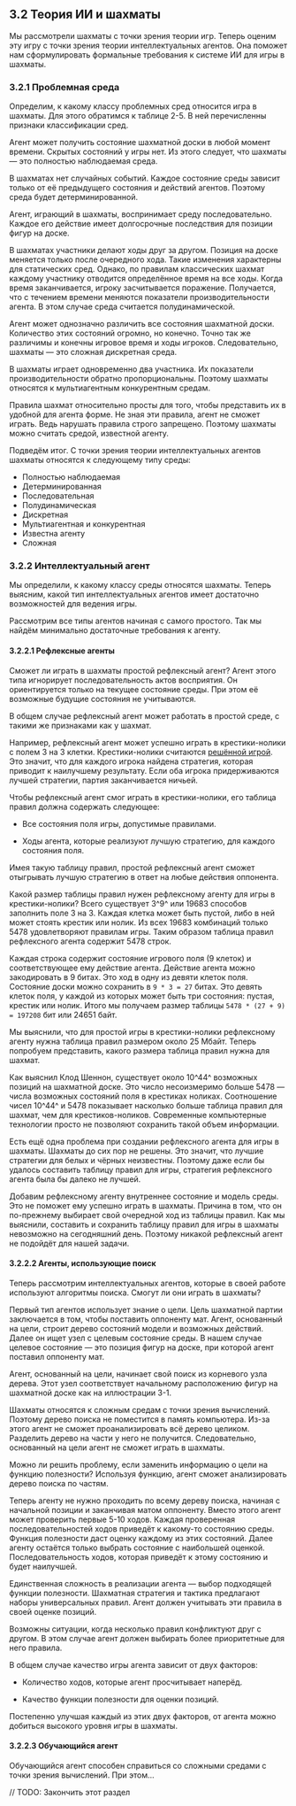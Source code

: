 ## 3.2 Теория ИИ и шахматы

Мы рассмотрели шахматы с точки зрения теории игр. Теперь оценим эту игру с точки зрения теории интеллектуальных агентов. Она поможет нам сформулировать формальные требования к системе ИИ для игры в шахматы.

### 3.2.1 Проблемная среда

Определим, к какому классу проблемных сред относится игра в шахматы. Для этого обратимся к таблице 2-5. В ней перечисленны признаки классификации сред.

Агент может получить состояние шахматной доски в любой момент времени. Скрытых состояний у игры нет. Из этого следует, что шахматы — это полностью наблюдаемая среда.

В шахматах нет случайных событий. Каждое состояние среды зависит только от её предыдущего состояния и действий агентов. Поэтому среда будет детерминированной.

Агент, играющий в шахматы, воспринимает среду последовательно. Каждое его действие имеет долгосрочные последствия для позиции фигур на доске.

В шахматах участники делают ходы друг за другом. Позиция на доске меняется только после очередного хода. Такие изменения характерны для статических сред. Однако, по правилам классических шахмат каждому участнику отводится определённое время на все ходы. Когда время заканчивается, игроку засчитывается поражение. Получается, что с течением времени меняются показатели производительности агента. В этом случае среда считается полудинамической.

Агент может однозначно различить все состояния шахматной доски. Количество этих состояний огромно, но конечно. Точно так же различимы и конечны игровое время и ходы игроков. Следовательно, шахматы — это сложная дискретная среда.

В шахматы играет одновременно два участника. Их показатели производительности обратно пропорциональны. Поэтому шахматы относятся к мультиагентным конкурентным средам.

Правила шахмат относительно просты для того, чтобы представить их в удобной для агента форме. Не зная эти правила, агент не сможет играть. Ведь нарушать правила строго запрещено. Поэтому шахматы можно считать средой, известной агенту.

Подведём итог. С точки зрения теории интеллектуальных агентов шахматы относятся к следующему типу среды:

* Полностью наблюдаемая
* Детерминированная
* Последовательная
* Полудинамическая
* Дискретная
* Мультиагентная и конкурентная
* Известна агенту
* Сложная

### 3.2.2 Интеллектуальный агент

Мы определили, к какому классу среды относятся шахматы. Теперь выясним, какой тип интеллектуальных агентов имеет достаточно возможностей для ведения игры.

Рассмотрим все типы агентов начиная с самого простого. Так мы найдём минимально достаточные требования к агенту.

#### 3.2.2.1 Рефлексные агенты

Сможет ли играть в шахматы простой рефлексный агент? Агент этого типа игнорирует последовательность актов восприятия. Он ориентируется только на текущее состояние среды. При этом её возможные будущие состояния не учитываются.

В общем случае рефлексный агент может работать в простой среде, с такими же признаками как у шахмат.

Например, рефлексный агент может успешно играть в крестики-нолики с полем 3 на 3 клетки. Крестики-нолики считаются [решённой игрой](https://en.wikipedia.org/wiki/Solved_game). Это значит, что для каждого игрока найдена стратегия, которая приводит к наилучшему результату. Если оба игрока придерживаются лучшей стратегии, партия заканчивается ничьей.

Чтобы рефлексный агент смог играть в крестики-нолики, его таблица правил должна содержать следующее:

* Все состояния поля игры, допустимые правилами.

* Ходы агента, которые реализуют лучшую стратегию, для каждого состояния поля.

Имея такую таблицу правил, простой рефлексный агент сможет отыгрывать лучшую стратегию в ответ на любые действия оппонента.

Какой размер таблицы правил нужен рефлексному агенту для игры в крестики-нолики? Всего существует 3^9^ или 19683 способов заполнить поле 3 на 3. Каждая клетка может быть пустой, либо в ней может стоять крестик или нолик. Из всех 19683 комбинаций только 5478 удовлетворяют правилам игры. Таким образом таблица правил рефлексного агента содержит 5478 строк.

Каждая строка содержит состояние игрового поля (9 клеток) и соответствующее ему действие агента. Действие агента можно закодировать в 9 битах. Это ход в одну из девяти клеток поля. Состояние доски можно сохранить в `9 * 3 = 27` битах. Это девять клеток поля, у каждой из которых может быть три состояния: пустая, крестик или нолик. Итого мы получаем размер таблицы `5478 * (27 + 9) = 197208` бит или 24651 байт.

Мы выяснили, что для простой игры в крестики-нолики рефлексному агенту нужна таблица правил размером около 25 Мбайт. Теперь попробуем представить, какого размера таблица правил нужна для шахмат.

Как выяснил Клод Шеннон, существует около 10^44^ возможных позиций на шахматной доске. Это число несоизмеримо больше 5478 — числа возможных состояний поля в крестиках ноликах. Соотношение чисел 10^44^ и 5478 показывает насколько больше таблица правил для шахмат, чем для крестиков-ноликов. Современные компьютерные технологии просто не позволяют сохранить такой объем информации.

Есть ещё одна проблема при создании рефлексного агента для игры в шахматы. Шахматы до сих пор не решены. Это значит, что лучшие стратегии для белых и чёрных неизвестны. Поэтому даже если бы удалось составить таблицу правил для игры, стратегия рефлексного агента была бы далеко не лучшей.

Добавим рефлексному агенту внутреннее состояние и модель среды. Это не поможет ему успешно играть в шахматы. Причина в том, что он по-прежнему выбирает свой очередной ход из таблицы правил. Как мы выяснили, составить и сохранить таблицу правил для игры в шахматы невозможно на сегодняшний день. Поэтому никакой рефлексный агент не подойдёт для нашей задачи.

#### 3.2.2.2 Агенты, использующие поиск

Теперь рассмотрим интеллектуальных агентов, которые в своей работе используют алгоритмы поиска. Смогут ли они играть в шахматы?

Первый тип агентов использует знание о цели. Цель шахматной партии заключается в том, чтобы поставить оппоненту мат. Агент, основанный на цели, строит дерево состояний модели и возможных действий. Далее он ищет узел с целевым состояние среды. В нашем случае целевое состояние — это позиция фигур на доске, при которой агент поставил оппоненту мат.

Агент, основанный на цели, начинает свой поиск из корневого узла дерева. Этот узел соответствует начальному расположению фигур на шахматной доске как на иллюстрации 3-1.

Шахматы относятся к сложным средам с точки зрения вычислений. Поэтому дерево поиска не поместится в память компьютера. Из-за этого агент не сможет проанализировать всё дерево целиком. Разделить дерево на части у него не получится. Следовательно, основанный на цели агент не сможет играть в шахматы.

Можно ли решить проблему, если заменить информацию о цели на функцию полезности? Используя функцию, агент сможет анализировать дерево поиска по частям.

Теперь агенту не нужно проходить по всему дереву поиска, начиная с начальной позиции и заканчивая матом оппоненту. Вместо этого агент может проверить первые 5-10 ходов. Каждая проверенная последовательностей ходов приведёт к какому-то состоянию среды. Функция полезности даст оценку каждому из этих состояний. Далее агенту остаётся только выбрать состояние с наибольшей оценкой. Последовательность ходов, которая приведёт к этому состоянию и будет наилучшей.

Единственная сложность в реализации агента — выбор подходящей функции полезности. Шахматная стратегия и тактика предлагают наборы универсальных правил. Агент должен учитывать эти правила в своей оценке позиций.

Возможны ситуации, когда несколько правил конфликтуют друг с другом. В этом случае агент должен выбирать более приоритетные для него правила.

В общем случае качество игры агента зависит от двух факторов:

* Количество ходов, которые агент просчитывает наперёд.

* Качество функции полезности для оценки позиций.

Постепенно улучшая каждый из этих двух факторов, от агента можно добиться высокого уровня игры в шахматы.

#### 3.2.2.3 Обучающийся агент

Обучающийся агент способен справиться со сложными средами с точки зрения вычислений. При этом...

// TODO: Закончить этот раздел